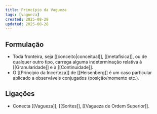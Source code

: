 ```yaml
---
title: Princípio da Vagueza
tags: [vagueza]
created: 2025-08-28
updated: 2025-08-28
---
```


## Formulação
- Toda fronteira, seja [[conceito|conceitual]], [[metafísica]], ou de qualquer outro tipo, carrega alguma indeterminação relativa à [[Granularidade]] e à [[Continuidade]].
- O [[Princípio da Incerteza]] de [[Heisenberg]] é um caso particular aplicado a observáveis conjugados (posição/momento etc.).

## Ligações
- Conecta [[Vagueza]], [[Sorites]], [[Vagueza de Ordem Superior]].
